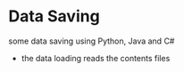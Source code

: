 # Data Saving
some data saving using Python, Java and C#
- the data loading reads the contents files
